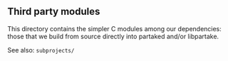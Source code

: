 Third party modules
-------------------

This directory contains the simpler C modules among our dependencies: those
that we build from source directly into partaked and/or libpartake.

See also: `subprojects/`
